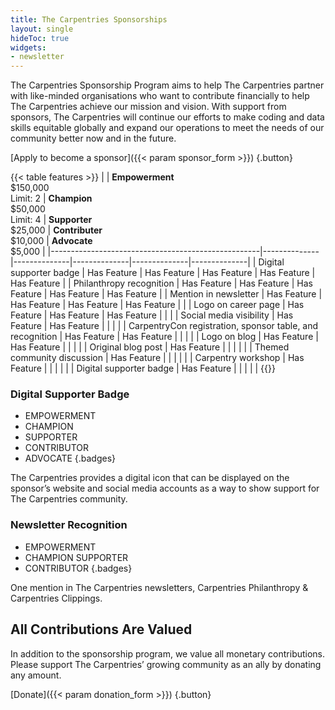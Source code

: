 ```yaml
---
title: The Carpentries Sponsorships
layout: single
hideToc: true 
widgets:
- newsletter
---
```


The Carpentries Sponsorship Program aims to help The Carpentries partner with like-minded organisations who want to contribute financially to help The Carpentries achieve our mission and vision.
With support from sponsors, The Carpentries will continue our efforts to make coding and data skills equitable globally and expand our operations to meet the needs of our community better now and in the future.


[Apply to become a sponsor]({{< param sponsor_form >}})
{.button} 

{{< table features >}}
|    | **Empowerment** <br> $150,000 <br>Limit: 2 | **Champion** <br> $50,000 <br> Limit: 4 | **Supporter** <br> $25,000 | **Contributer** <br> $10,000 | **Advocate** <br> $5,000 |
|----------------------------------------------------|--------------|--------------|--------------|--------------|--------------|
| Digital supporter badge     | Has Feature  | Has Feature  | Has Feature  | Has Feature  | Has Feature  |
| Philanthropy recognition    | Has Feature  | Has Feature  | Has Feature  | Has Feature  | Has Feature  |
| Mention in newsletter       | Has Feature  | Has Feature  | Has Feature  | Has Feature  |              |
| Logo on career page         | Has Feature  | Has Feature  | Has Feature  |              |              |
| Social media visibility     | Has Feature  | Has Feature  |              |              |              |
| CarpentryCon registration, sponsor table, and recognition | Has Feature  | Has Feature  |              |              |              |
| Logo on blog                | Has Feature  | Has Feature  |              |              |              |
| Original blog post          | Has Feature  |              |              |              |              |
| Themed community discussion | Has Feature  |              |              |              |              |
| Carpentry workshop          | Has Feature  |              |              |              |              |
| Digital supporter badge     | Has Feature  |              |              |              |              |
{{</table>}}


### Digital Supporter Badge

- EMPOWERMENT
- CHAMPION
- SUPPORTER
- CONTRIBUTOR
- ADVOCATE
{.badges}

The Carpentries provides a digital icon that can be displayed on the sponsor’s website and social media accounts as a way to show support for The Carpentries community.

### Newsletter Recognition

- EMPOWERMENT
- CHAMPION SUPPORTER
- CONTRIBUTOR
{.badges}

One mention in The Carpentries newsletters, Carpentries Philanthropy & Carpentries Clippings.

## All Contributions Are Valued

In addition to the sponsorship program, we value all monetary contributions. Please support The Carpentries’ growing community as an ally by donating any amount.

[Donate]({{< param donation_form >}})
{.button} 

